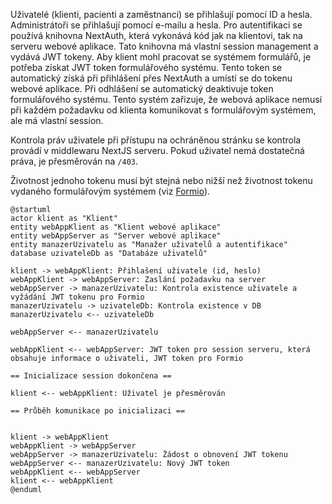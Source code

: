 Uživatelé (klienti, pacienti a zaměstnanci) se přihlašují pomocí ID a hesla.
Administrátoři se přihlašují pomocí e-mailu a hesla. Pro autentifikaci se
používá knihovna NextAuth, která vykonává kód jak na klientovi, tak na serveru
webové aplikace. Tato knihovna má vlastní session management a vydává JWT
tokeny. Aby klient mohl pracovat se systémem formulářů, je potřeba získat JWT
token formulářového systému. Tento token se automatický získá při přihlášení
přes NextAuth a umístí se do tokenu webové aplikace. Při odhlášení se
automatický deaktivuje token formulářového systému. Tento systém zařizuje, že
webová aplikace nemusí při každém požadavku od klienta komunikovat s
formulářovým systémem, ale má vlastní session.

Kontrola práv uživatele při přístupu na ochráněnou stránku se kontrola provádí v
middlewaru NextJS serveru. Pokud uživatel nemá dostatečná práva, je přesměrován
na `/403`.

Životnost jednoho tokenu musí být stejná nebo nižší než životnost tokenu
vydaného formulářovým systémem (viz [Formio](../Formio/Autentifikace.md)).

```plantuml
@startuml
actor klient as "Klient"
entity webAppKlient as "Klient webové aplikace"
entity webAppServer as "Server webové aplikace"
entity manazerUzivatelu as "Manažer uživatelů a autentifikace"
database uzivateleDb as "Databáze uživatelů"

klient -> webAppKlient: Přihlašení uživatele (id, heslo)
webAppKlient -> webAppServer: Zaslání požadavku na server
webAppServer -> manazerUzivatelu: Kontrola existence uživatele a vyžádání JWT tokenu pro Formio
manazerUzivatelu -> uzivateleDb: Kontrola existence v DB
manazerUzivatelu <-- uzivateleDb

webAppServer <-- manazerUzivatelu

webAppKlient <-- webAppServer: JWT token pro session serveru, která obsahuje informace o uživateli, JWT token pro Formio

== Inicializace session dokončena ==

klient <-- webAppKlient: Uživatel je přesměrován

== Průběh komunikace po inicializaci ==


klient -> webAppKlient
webAppKlient -> webAppServer
webAppServer -> manazerUzivatelu: Žádost o obnovení JWT tokenu
webAppServer <-- manazerUzivatelu: Nový JWT token
webAppKlient <-- webAppServer
klient <-- webAppKlient
@enduml
```
